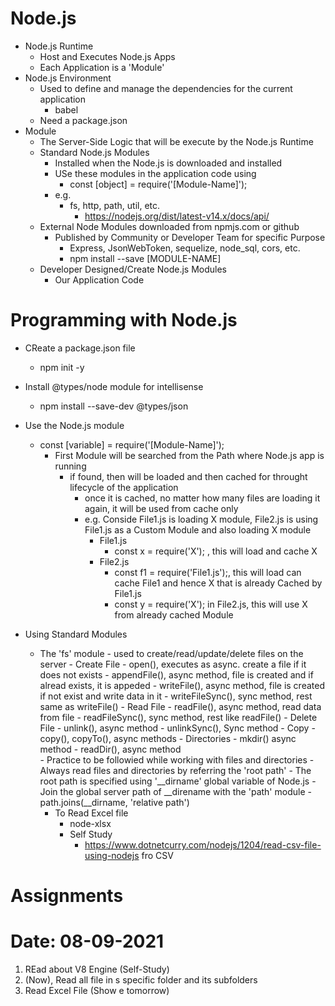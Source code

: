 # Node.js
- Node.js Runtime
    - Host and Executes Node.js Apps
    - Each Application is a 'Module'
- Node.js Environment
    - Used to define and manage the dependencies for the current application
        - babel
    - Need a package.json        
- Module    
    - The Server-Side Logic that will be execute by the Node.js Runtime
    - Standard Node.js Modules
        - Installed when the Node.js is downloaded and installed 
        - USe these modules in the application code using
            - const [object] = require('[Module-Name]');
        - e.g.
            - fs, http, path, util, etc.
                - https://nodejs.org/dist/latest-v14.x/docs/api/    
    - External Node Modules downloaded from npmjs.com or github
        - Published by Community or Developer Team for specific Purpose
            - Express,  JsonWebToken, sequelize, node_sql, cors, etc.
            - npm install --save [MODULE-NAME]
    - Developer Designed/Create Node.js Modules
        - Our Application Code

# Programming with Node.js
- CReate  a package.json file
    - npm init -y
- Install @types/node module for intellisense
    - npm install --save-dev @types/json
- Use the Node.js module
    - const [variable] = require('[Module-Name]');
        - First Module will be searched from the Path where Node.js app is running    
            - if found, then will be loaded and then cached for throught lifecycle of the application
                - once it is cached, no matter how many files are loading it again, it will be used from cache only
                - e.g. Conside File1.js is loading X module, File2.js is using File1.js as a Custom Module and also loading X module 
                    - File1.js
                        - const x = require('X'); , this will load and cache X
                    - File2.js
                        - const f1 = require('File1.js');, this will load can cache File1 and hence X that is already Cached by File1.js    
                        - const y = require('X'); in File2.js, this will use X from already cached Module

- Using Standard Modules
    - The 'fs' module
            - used to create/read/update/delete files on the server
            - Create File
                - open(), executes as async. create a file if it does not exists
                - appendFile(), async method, file is created and if alread exists, it is appeded
                - writeFile(), async method, file is created if not exist and write data in it
                - writeFileSync(), sync method, rest same as writeFile()
            - Read File
                - readFile(), async method, read data from file
                - readFileSync(), sync method, rest like readFile()
            - Delete File
                - unlink(), async method
                - unlinkSync(), Sync method
            - Copy
                - copy(), copyTo(), async methods
            - Directories
                - mkdir() async method
                - readDir(), async method                
            - Practice to be followied while working with files and directories
                - Always read files and directories by referring the 'root path'
                    - The root path is specified using '__dirname' global variable of Node.js
                - Join the global server path of __direname with the 'path' module
                    - path.joins(__dirname, 'relative path')     
        - To Read Excel file
            - node-xlsx
            - Self Study
                - https://www.dotnetcurry.com/nodejs/1204/read-csv-file-using-nodejs fro CSV

# Assignments
# Date: 08-09-2021
1. REad about V8 Engine (Self-Study)
2. (Now), Read all file in s specific folder and its subfolders
3. Read Excel File (Show e tomorrow)                        